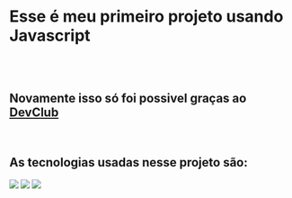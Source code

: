 <h1>Esse é meu primeiro projeto usando Javascript</h1>
<br>
<br>
<h2>Novamente isso só foi possivel graças ao  <a href="https://rodolfomori.com.br/devclub">DevClub</a></h2>
<br>
<h2>As tecnologias usadas nesse projeto são:</h2>
<img src=https://img.shields.io/badge/HTML5-E34F26?style=for-the-badge&logo=html5&logoColor=white>
<img src=https://img.shields.io/badge/CSS3-1572B6?style=for-the-badge&logo=css3&logoColor=white>
<img src=https://img.shields.io/badge/JavaScript-F7DF1E?style=for-the-badge&logo=javascript&logoColor=black>
